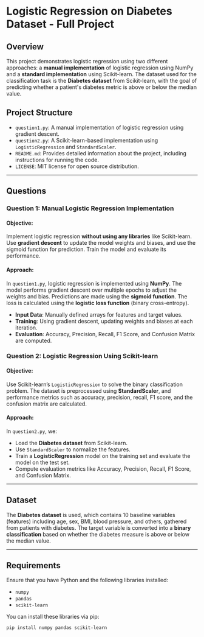 # Logistic Regression on Diabetes Dataset - Full Project

## Overview

This project demonstrates logistic regression using two different approaches: a **manual implementation** of logistic regression using NumPy and a **standard implementation** using Scikit-learn. The dataset used for the classification task is the **Diabetes dataset** from Scikit-learn, with the goal of predicting whether a patient's diabetes metric is above or below the median value.

## Project Structure

- `question1.py`: A manual implementation of logistic regression using gradient descent.
- `question2.py`: A Scikit-learn-based implementation using `LogisticRegression` and `StandardScaler`.
- `README.md`: Provides detailed information about the project, including instructions for running the code.
- `LICENSE`: MIT license for open source distribution.

---

## Questions

### Question 1: Manual Logistic Regression Implementation

#### Objective:
Implement logistic regression **without using any libraries** like Scikit-learn. Use **gradient descent** to update the model weights and biases, and use the sigmoid function for prediction. Train the model and evaluate its performance.

#### Approach:
In `question1.py`, logistic regression is implemented using **NumPy**. The model performs gradient descent over multiple epochs to adjust the weights and bias. Predictions are made using the **sigmoid function**. The loss is calculated using the **logistic loss function** (binary cross-entropy).

- **Input Data**: Manually defined arrays for features and target values.
- **Training**: Using gradient descent, updating weights and biases at each iteration.
- **Evaluation**: Accuracy, Precision, Recall, F1 Score, and Confusion Matrix are computed.

### Question 2: Logistic Regression Using Scikit-learn

#### Objective:
Use Scikit-learn’s `LogisticRegression` to solve the binary classification problem. The dataset is preprocessed using **StandardScaler**, and performance metrics such as accuracy, precision, recall, F1 score, and the confusion matrix are calculated.

#### Approach:
In `question2.py`, we:
- Load the **Diabetes dataset** from Scikit-learn.
- Use `StandardScaler` to normalize the features.
- Train a **LogisticRegression** model on the training set and evaluate the model on the test set.
- Compute evaluation metrics like Accuracy, Precision, Recall, F1 Score, and Confusion Matrix.

---

## Dataset

The **Diabetes dataset** is used, which contains 10 baseline variables (features) including age, sex, BMI, blood pressure, and others, gathered from patients with diabetes. The target variable is converted into a **binary classification** based on whether the diabetes measure is above or below the median value.

---

## Requirements

Ensure that you have Python and the following libraries installed:
- `numpy`
- `pandas`
- `scikit-learn`

You can install these libraries via pip:

```bash
pip install numpy pandas scikit-learn
